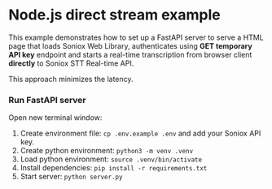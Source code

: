 # Node.js direct stream example

This example demonstrates how to set up a FastAPI server to serve a HTML page that loads Soniox Web Library, authenticates using **GET temporary API key** endpoint and starts a real-time transcription from browser client **directly** to Soniox STT Real-time API.

This approach minimizes the latency.

### Run FastAPI server

Open new terminal window:

1. Create environment file: `cp .env.example .env` and add your Soniox API key.
2. Create python environment: `python3 -m venv .venv`
3. Load python environment: `source .venv/bin/activate`
4. Install dependencies: `pip install -r requirements.txt`
5. Start server: `python server.py`

